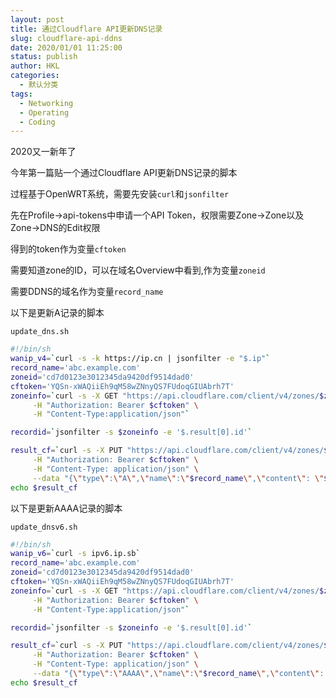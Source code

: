 ```yaml
---
layout: post
title: 通过Cloudflare API更新DNS记录
slug: cloudflare-api-ddns
date: 2020/01/01 11:25:00
status: publish
author: HKL
categories: 
  - 默认分类
tags: 
  - Networking
  - Operating
  - Coding
---
```


2020又一新年了

今年第一篇贴一个通过Cloudflare API更新DNS记录的脚本

过程基于OpenWRT系统，需要先安装`curl`和`jsonfilter`

先在Profile->api-tokens中申请一个API Token，权限需要Zone->Zone以及Zone->DNS的Edit权限

得到的token作为变量`cftoken`

<!--more-->

需要知道zone的ID，可以在域名Overview中看到,作为变量`zoneid`

需要DDNS的域名作为变量`record_name`

以下是更新A记录的脚本

`update_dns.sh`

```bash
#!/bin/sh
wanip_v4=`curl -s -k https://ip.cn | jsonfilter -e "$.ip"`
record_name='abc.example.com'
zoneid='cd7d0123e3012345da9420df9514dad0'
cftoken='YQSn-xWAQiiEh9qM58wZNnyQS7FUdoqGIUAbrh7T'
zoneinfo=`curl -s -X GET "https://api.cloudflare.com/client/v4/zones/$zoneid/dns_records?name=$record_name&type=A" \
     -H "Authorization: Bearer $cftoken" \
     -H "Content-Type:application/json"`

recordid=`jsonfilter -s $zoneinfo -e '$.result[0].id'`

result_cf=`curl -s -X PUT "https://api.cloudflare.com/client/v4/zones/$zoneid/dns_records/$recordid" \
     -H "Authorization: Bearer $cftoken" \
     -H "Content-Type: application/json" \
     --data "{\"type\":\"A\",\"name\":\"$record_name\",\"content\": \"$wanip_v4\", \"ttl\":1,\"proxied\":false}"`
echo $result_cf
```

以下是更新AAAA记录的脚本

`update_dnsv6.sh`

```bash
#!/bin/sh
wanip_v6=`curl -s ipv6.ip.sb`
record_name='abc.example.com'
zoneid='cd7d0123e3012345da9420df9514dad0'
cftoken='YQSn-xWAQiiEh9qM58wZNnyQS7FUdoqGIUAbrh7T'
zoneinfo=`curl -s -X GET "https://api.cloudflare.com/client/v4/zones/$zoneid/dns_records?name=$record_name&type=AAAA" \
     -H "Authorization: Bearer $cftoken" \
     -H "Content-Type:application/json"`

recordid=`jsonfilter -s $zoneinfo -e '$.result[0].id'`

result_cf=`curl -s -X PUT "https://api.cloudflare.com/client/v4/zones/$zoneid/dns_records/$recordid" \
     -H "Authorization: Bearer $cftoken" \
     -H "Content-Type: application/json" \
     --data "{\"type\":\"AAAA\",\"name\":\"$record_name\",\"content\": \"$wanip_v6\", \"ttl\":1,\"proxied\":false}"`
echo $result_cf

```

